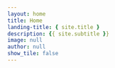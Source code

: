 ```yaml
---
layout: home
title: Home
landing-title: { site.title }
description: {{ site.subtitle }}
image: null
author: null
show_tile: false
---
```


